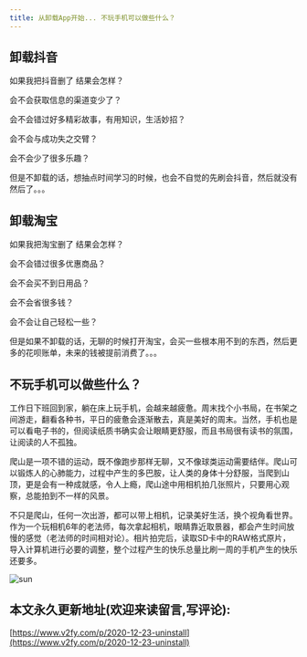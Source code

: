 ```yaml
---
title: 从卸载App开始... 不玩手机可以做些什么？
---
```



## 卸载抖音


如果我把抖音删了 结果会怎样？

会不会获取信息的渠道变少了？

会不会错过好多精彩故事，有用知识，生活妙招？

会不会与成功失之交臂？

会不会少了很多乐趣？

但是不卸载的话，想抽点时间学习的时候，也会不自觉的先刷会抖音，然后就没有然后了。。。



## 卸载淘宝


如果我把淘宝删了 结果会怎样？

会不会错过很多优惠商品？

会不会买不到日用品？

会不会省很多钱？

会不会让自己轻松一些？

但是如果不卸载的话，无聊的时候打开淘宝，会买一些根本用不到的东西，然后更多的花呗账单，未来的钱被提前消费了。。。


## 不玩手机可以做些什么？



工作日下班回到家，躺在床上玩手机，会越来越疲惫。周末找个小书局，在书架之间游走，翻看各种书，平日的疲惫会逐渐散去，真是美好的周末。当然，手机也是可以看电子书的，但阅读纸质书确实会让眼睛更舒服，而且书局很有读书的氛围，让阅读的人不孤独。


爬山是一项不错的运动，既不像跑步那样无聊，又不像球类运动需要结伴。爬山可以锻炼人的心肺能力，过程中产生的多巴胺，让人类的身体十分舒服，当爬到山顶，更是会有一种成就感，令人上瘾，爬山途中用相机拍几张照片，只要用心观察，总能拍到不一样的风景。


不只是爬山，任何一次出游，都可以带上相机，记录美好生活，换个视角看世界。作为一个玩相机6年的老法师，每次拿起相机，眼睛靠近取景器，都会产生时间放慢的感觉（老法师的时间相对论）。相片拍完后，读取SD卡中的RAW格式原片，导入计算机进行必要的调整，整个过程产生的快乐总量比刷一周的手机产生的快乐还要多。

![sun](https://www.v2fy.com/asset/0i/jikemiji/jikemiji-md/2020-12-23-uninstall.assets/sun.jpg)









## 本文永久更新地址(欢迎来读留言,写评论):

[https://www.v2fy.com/p/2020-12-23-uninstall](https://www.v2fy.com/p/2020-12-23-uninstall)
